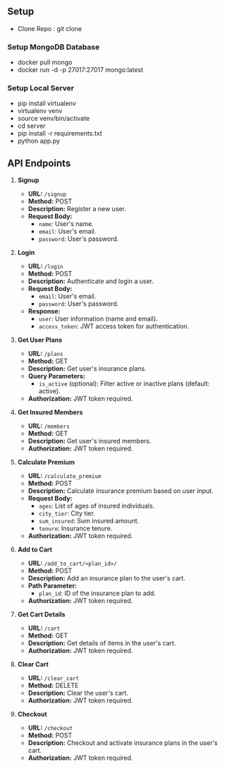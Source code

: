 ## Setup

- Clone Repo : git clone <repo>

### Setup MongoDB Database
- docker pull mongo
- docker run -d -p 27017:27017 mongo:latest

### Setup Local Server
- pip install virtualenv
- virtualenv venv
- source venv/bin/activate
- cd server
- pip install -r requirements.txt
- python app.py



## API Endpoints

1. **Signup**
   - **URL:** `/signup`
   - **Method:** POST
   - **Description:** Register a new user.
   - **Request Body:**
     - `name`: User's name.
     - `email`: User's email.
     - `password`: User's password.

2. **Login**
   - **URL:** `/login`
   - **Method:** POST
   - **Description:** Authenticate and login a user.
   - **Request Body:**
     - `email`: User's email.
     - `password`: User's password.
   - **Response:**
     - `user`: User information (name and email).
     - `access_token`: JWT access token for authentication.

3. **Get User Plans**
   - **URL:** `/plans`
   - **Method:** GET
   - **Description:** Get user's insurance plans.
   - **Query Parameters:**
     - `is_active` (optional): Filter active or inactive plans (default: active).
   - **Authorization:** JWT token required.

4. **Get Insured Members**
   - **URL:** `/members`
   - **Method:** GET
   - **Description:** Get user's insured members.
   - **Authorization:** JWT token required.

5. **Calculate Premium**
   - **URL:** `/calculate_premium`
   - **Method:** POST
   - **Description:** Calculate insurance premium based on user input.
   - **Request Body:**
     - `ages`: List of ages of insured individuals.
     - `city_tier`: City tier.
     - `sum_insured`: Sum insured amount.
     - `tenure`: Insurance tenure.
   - **Authorization:** JWT token required.

6. **Add to Cart**
   - **URL:** `/add_to_cart/<plan_id>/`
   - **Method:** POST
   - **Description:** Add an insurance plan to the user's cart.
   - **Path Parameter:**
     - `plan_id`: ID of the insurance plan to add.
   - **Authorization:** JWT token required.

7. **Get Cart Details**
   - **URL:** `/cart`
   - **Method:** GET
   - **Description:** Get details of items in the user's cart.
   - **Authorization:** JWT token required.

8. **Clear Cart**
   - **URL:** `/clear_cart`
   - **Method:** DELETE
   - **Description:** Clear the user's cart.
   - **Authorization:** JWT token required.

9. **Checkout**
   - **URL:** `/checkout`
   - **Method:** POST
   - **Description:** Checkout and activate insurance plans in the user's cart.
   - **Authorization:** JWT token required.
